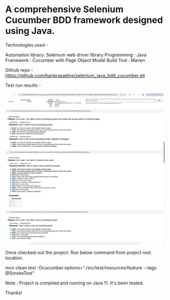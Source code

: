 # A comprehensive Selenium Cucumber BDD framework designed using Java.

Technologies used -

Automation library: Selenium web driver library
Programming : Java 
Framework : Cucumber with Page Object Model
Build Tool : Maven

Github repo - https://github.com/hariprasadms/selenium_java_bdd_cucumber.git

Test run results - 

![test_run_report.png](test_run_report.png)

Once checked-out the project. Run below command from project root location.

mvn clean test -Dcucumber.options="./src/test/resources/feature --tags @SmokeTest"

Note : Project is compiled and running on Java 11. It's been tested.

Thanks!

 

